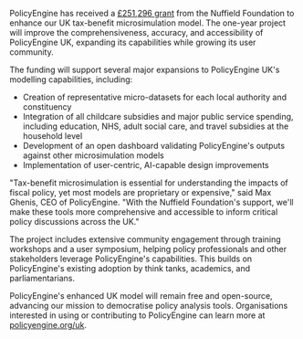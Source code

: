 PolicyEngine has received a [£251,296 grant](https://www.nuffieldfoundation.org/project/enhancing-localising-and-democratising-tax-benefit-policy-analysis) from the Nuffield Foundation to enhance our UK tax-benefit microsimulation model. The one-year project will improve the comprehensiveness, accuracy, and accessibility of PolicyEngine UK, expanding its capabilities while growing its user community.

The funding will support several major expansions to PolicyEngine UK's modelling capabilities, including:


* Creation of representative micro-datasets for each local authority and constituency
* Integration of all childcare subsidies and major public service spending, including education, NHS, adult social care, and travel subsidies at the household level
* Development of an open dashboard validating PolicyEngine's outputs against other microsimulation models
* Implementation of user-centric, AI-capable design improvements

"Tax-benefit microsimulation is essential for understanding the impacts of fiscal policy, yet most models are proprietary or expensive," said Max Ghenis, CEO of PolicyEngine. "With the Nuffield Foundation's support, we'll make these tools more comprehensive and accessible to inform critical policy discussions across the UK."

The project includes extensive community engagement through training workshops and a user symposium, helping policy professionals and other stakeholders leverage PolicyEngine's capabilities. This builds on PolicyEngine's existing adoption by think tanks, academics, and parliamentarians.

PolicyEngine's enhanced UK model will remain free and open-source, advancing our mission to democratise policy analysis tools. Organisations interested in using or contributing to PolicyEngine can learn more at [policyengine.org/uk](policyengine.org/uk).
